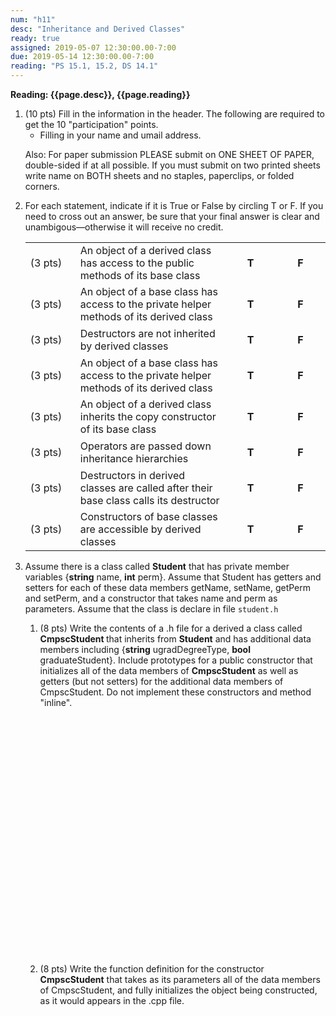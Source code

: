 ```yaml
---
num: "h11"
desc: "Inheritance and Derived Classes"
ready: true
assigned: 2019-05-07 12:30:00.00-7:00
due: 2019-05-14 12:30:00.00-7:00
reading: "PS 15.1, 15.2, DS 14.1"
---
```


<b>Reading: {{page.desc}}, {{page.reading}}</b>
 
<ol start="1">

<li>(10 pts) Fill in the information in the header. The following are required to get the 10 "participation" points.
    <ul>
    <li>Filling in your name and umail address.<br /></li>
    </ul>
    <p>Also: For paper submission PLEASE submit on ONE SHEET OF PAPER, double-sided if at all possible. If you must submit on two printed sheets write name on BOTH sheets and no staples, paperclips, or folded corners.<br />
    </p>
 </li>

 <li> For each statement, indicate if it is True or False by circling T or F.  If you need to cross out an answer, be sure that your final answer is clear and unambigous&#8212;otherwise it will receive no credit.<p></p>

<table class="wikitable">
<tr>
<td style="width: 4em; height: 3em">(3 pts)
</td>
<td>An object of a derived class has access to the public methods of its base class
</td>
<td style="text-align:center; width:4em; font-weight:bold;"> T
</td>
<td style="text-align:center; width:4em; font-weight:bold;"> F
</td></tr>
<tr>
<td>(3 pts)
</td>
<td style="height: 3em">An object of a base class has access to the private helper methods of its derived class
</td>
<td style="text-align:center; width:4em; font-weight:bold;"> T
</td>
<td style="text-align:center; width:4em; font-weight:bold;"> F
</td></tr>
<tr>
<td>(3 pts)
</td>
<td style="height: 3em">Destructors are not inherited by derived classes
</td>
<td style="text-align:center; width:4em; font-weight:bold;"> T
</td>
<td style="text-align:center; width:4em; font-weight:bold;"> F
</td></tr>
<tr>
<td>(3 pts)
</td>
<td style="height: 3em">An object of a base class has access to the private helper methods of its derived class
</td>
<td style="text-align:center; width:4em; font-weight:bold;"> T
</td>
<td style="text-align:center; width:4em; font-weight:bold;"> F
</td></tr>
<tr>
<td>(3 pts)
</td>
<td style="height: 3em">An object of a derived class inherits the copy constructor of its base class
</td>
<td style="text-align:center; width:4em; font-weight:bold;"> T
</td>
<td style="text-align:center; width:4em; font-weight:bold;"> F
</td></tr>
<tr>
<td>(3 pts)
</td>
<td style="height: 3em">Operators are passed down inheritance hierarchies
</td>
<td style="text-align:center; width:4em; font-weight:bold;"> T
</td>
<td style="text-align:center; width:4em; font-weight:bold;"> F
</td></tr>
<tr>
<td>(3 pts)
</td>
<td style="height: 3em">Destructors in derived classes are called after their base class calls its destructor
</td>
<td style="text-align:center; width:4em; font-weight:bold;"> T
</td>
<td style="text-align:center; width:4em; font-weight:bold;"> F
</td></tr>
<tr>
<td>(3 pts)
</td>
<td style="height: 3em">Constructors of base classes are accessible by derived classes
</td>
<td style="text-align:center; width:4em; font-weight:bold;"> T
</td>
<td style="text-align:center; width:4em; font-weight:bold;"> F
</td></tr>
</table>
</li>

<div class="pagebreak"></div>

<li>Assume there is a class called <b>Student</b> that has private member variables {<b>string</b> name, <b>int</b> perm}.   Assume that Student has getters and setters for each of these data members getName, setName, getPerm and setPerm, and a constructor that takes name and perm as parameters.  Assume that the class is declare in file <code>student.h</code><p></p>

<ol><li>(8 pts) Write the contents of a .h file for a derived a class called <b>CmpscStudent </b> that inherits from <b>Student</b> and has additional data members including {<b>string</b> ugradDegreeType, <b>bool</b> graduateStudent}.   Include prototypes for a public constructor that initializes all of the data members of <b>CmpscStudent</b> as well as getters (but not setters) for the additional data members of CmpscStudent.  Do not implement these constructors and method "inline".<div style="margin-top:28em;">&#160;</div></li>
<li>(8 pts) Write the function definition for the constructor <b>CmpscStudent</b> that takes as its parameters all of the data members of CmpscStudent, and fully initializes the object being constructed, as it would appears in the .cpp file.  <div style="margin-top:18em;">&#160;</div> </li>
</ol>
</li>



